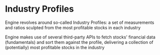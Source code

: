# Industry Profiles

Engine revolves around so-called Industry Profiles: a set of measurements and ratios
sculpted from the most profitable stocks in each industry

Engine makes use of several third-party APIs to fetch stocks' financial data (fundamentals)
and sort them against the profile, delivering a collection of (potentially) most
profitable stocks in the industry